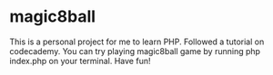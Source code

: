 # magic8ball

This is a personal project for me to learn PHP.
Followed a tutorial on codecademy.
You can try playing magic8ball game by running php index.php on your terminal.
Have fun!

